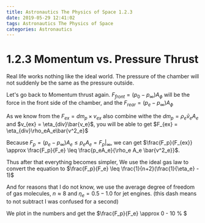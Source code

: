 ```yaml
---
title: Astronautics The Physics of Space 1.2.3
date: 2019-05-29 12:41:02
tags: Astronautics The Physics of Space
categories: Astronautics
---
```


# 1.2.3 Momentum vs. Pressure Thrust

Real life works nothing like the ideal world. The pressure of the chamber will not suddenly be the same as the pressure outside.

Let's go back to Momentum thrust again.
$F_{front} = (p_0 - p_\infty)A_\phi$ will be the force in the front side of the chamber, and the $F_{rear} = (p_e-p_\infty)A_\phi$

As we know from the $F_{ex} = dm_p \times v_{ex}$ also combine withe the $dm_p = \rho_e\bar{v}_eA_e$ and $v_{ex} = \eta_{div}\bar{v_e}$, you will be able to get $F_{ex} = \eta_{div}\rho_eA_e\bar{v^2_e}$

Because $F_p = (p_e - p_\infty)A_e \leq p_eA_e = F_p|_\infty$, we can get $\frac{F_p}{F_{ex}} \approx \frac{F_p}{F_e} \leq \frac{p_eA_e}{\rho_e A_e \bar{v^2_e}}$.

Thus after that everything becomes simpler, We use the ideal gas law to convert the equation to $\frac{F_p}{F_e} \leq \frac{1}{n+2}(\frac{1}{\eta_e} - 1)$

And for reasons that I do not know, we use the average degree of freedom of gas molecules, $n \approx 8$ and $\eta_e = 0.5 - 1.0$ for jet engines. (this dash means to not subtract I was confused for a second)

We plot in the numbers and get the $\frac{F_p}{F_e} \approx 0 - 10 \% $
